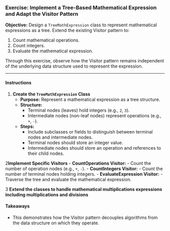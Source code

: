 ### Exercise: Implement a Tree-Based Mathematical Expression and Adapt the Visitor Pattern

**Objective:** Design a `TreeMathExpression` class to represent mathematical expressions as a tree. Extend the existing Visitor pattern to:
1. Count mathematical operations.
2. Count integers.
3. Evaluate the mathematical expression.

Through this exercise, observe how the Visitor pattern remains independent of the underlying data structure used to represent the expression.

---

#### **Instructions**

1. **Create the `TreeMathExpression` Class**
    - **Purpose:** Represent a mathematical expression as a tree structure.
    - **Structure:**
        - Terminal nodes (leaves) hold integers (e.g., `2`, `3`).
        - Intermediate nodes (non-leaf nodes) represent operations (e.g., `+`, `-`).
    - **Steps:**
        - Include subclasses or fields to distinguish between terminal nodes and intermediate nodes.
        - Terminal nodes should store an integer value.
        - Intermediate nodes should store an operation and references to their child nodes.

    
2**Implement Specific Visitors**
    - **CountOperations Visitor:**
        - Count the number of operation nodes (e.g., `+`, `-`).
    - **CountIntegers Visitor:**
        - Count the number of terminal nodes holding integers.
    - **EvaluateExpression Visitor:**
        - Traverse the tree and evaluate the mathematical expression.

3 **Extend the classes to handle mathematical  multiplications expressions including multiplications and divisions** 

#### **Takeaways**
- This demonstrates how the Visitor pattern decouples algorithms from the data structure on which they operate.
